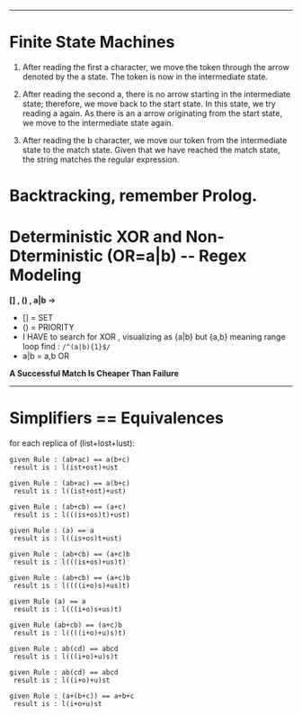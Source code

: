 
-----------------------------------------------------------------------------

# Finite State Machines

1. After reading the first a character,
   we move the token through the arrow denoted by the a state.
   The token is now in the intermediate state.
   
2. After reading the second a, there is no arrow starting in the intermediate state;
   therefore, we move back to the start state. In this state, we try reading a again.
   As there is an a arrow originating from the start state,
   we move to the intermediate state again.
   
3. After reading the b character, we move our token from the intermediate state to the match state.
   Given that we have reached the match state, the string matches the regular expression.

# Backtracking, remember Prolog.

# Deterministic XOR and Non-Dterministic (OR=a|b) -- Regex Modeling

**[] , () , a|b** =>
  - [] = SET
  - () = PRIORITY
  - I HAVE to search for XOR , visualizing as {a|b} but {a,b} meaning range loop
    find : `/^(a|b){1}$/`
  - a|b = a,b OR

**A Successful Match Is Cheaper Than Failure**

-----------------------------------------------------------------------------

# Simplifiers == Equivalences

for each replica of (list+lost+lust):

    given Rule : (ab+ac) == a(b+c)
     result is : l(ist+ost)+ust
     
    given Rule : (ab+ac) == a(b+c)
     result is : l((ist+ost)+ust)
     
    given Rule : (ab+cb) == (a+c)
     result is : l(((is+os)t)+ust)
     
    given Rule : (a) == a
     result is : l((is+os)t+ust)
     
    given Rule : (ab+cb) == (a+c)b
     result is : l(((is+os)+us)t)
     
    given Rule : (ab+cb) == (a+c)b
     result is : l((((i+o)s)+us)t)
     
    given Rule (a) == a
     result is : l(((i+o)s+us)t)
     
    given Rule (ab+cb) == (a+c)b
     result is : l((((i+o)+u)s)t)
     
    given Rule : ab(cd) == abcd
     result is : l(((i+o)+u)s)t
     
    given Rule : ab(cd) == abcd
     result is : l((i+o)+u)st
     
    given Rule : (a+(b+c)) == a+b+c
     result is : l(i+o+u)st

